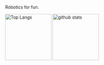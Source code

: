 Robotics for fun.
<p align="left"> 
  <img alt="Top Langs" height="150px" src="https://github-readme-stats.vercel.app/api/top-langs/?username=ti-556&layout=compact&show_icons=true&theme=onedark" />
  <img alt="github stats" height="150px" src="https://github-readme-stats.vercel.app/api?username=ti-556&theme=onedark&show_icons=ture" />
</p>
